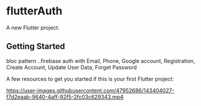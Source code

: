 # flutterAuth

A new Flutter project.

## Getting Started

bloc pattern ..firebase auth with Email, Phone, Google account, Registration, Create Account, Update User Data, Forget Password

A few resources to get you started if this is your first Flutter project:




https://user-images.githubusercontent.com/47952686/143404027-f7d2eaab-9640-4aff-92f5-2fc03c629343.mp4

